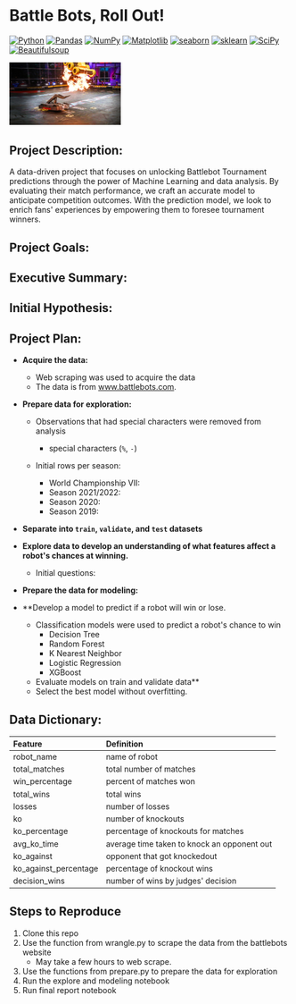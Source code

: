 
# Battle Bots, Roll Out!
<a href="#"><img alt="Python" src="https://img.shields.io/badge/Python-013243.svg?logo=python&logoColor=blue"></a>
<a href="#"><img alt="Pandas" src="https://img.shields.io/badge/Pandas-150458.svg?logo=pandas&logoColor=white"></a>
<a href="#"><img alt="NumPy" src="https://img.shields.io/badge/Numpy-2a4d69.svg?logo=numpy&logoColor=grey"></a>
<a href="#"><img alt="Matplotlib" src="https://img.shields.io/badge/Matplotlib-8DF9C1.svg?logo=matplotlib&logoColor=blue"></a>
<a href="#"><img alt="seaborn" src="https://img.shields.io/badge/seaborn-65A9A8.svg?logo=pandas&logoColor=white"></a>
<a href="#"><img alt="sklearn" src="https://img.shields.io/badge/sklearn-4b86b4.svg?logo=scikitlearn&logoColor=grey"></a>
<a href="#"><img alt="SciPy" src="https://img.shields.io/badge/SciPy-1560bd.svg?logo=scipy&logoColor=blue"></a>
<a href="#"><img alt="Beautifulsoup" src="https://img.shields.io/badge/-BeautifulSoup-lightblue?style=plastic"></a>


<img
  src="battlebot_flipped_fire.png"
  alt="Alt text"
  title="Optional title"
  style="display: inline-block; margin: 0 auto; max-width: 200px">
  
## Project Description:
A data-driven project that focuses on unlocking Battlebot Tournament predictions through the power of Machine Learning and data analysis. By evaluating their match performance, we craft an accurate model to anticipate competition outcomes. With the prediction model, we look to enrich fans' experiences by empowering them to foresee tournament winners. 

## Project Goals:



## Executive Summary:



## Initial Hypothesis:



## Project Plan:

* **Acquire the data:** 
  * Web scraping was used to acquire the data
  * The data is from www.battlebots.com.

* **Prepare data for exploration:**
    * Observations that had special characters were removed from analysis
        - special characters (`%`, `-`)
        
    * Initial rows per season:
        - World Championship VII: 
        - Season 2021/2022: 
        - Season 2020:
        - Season 2019:
        
        
* **Separate into `train`, `validate`, and `test` datasets**
 
* **Explore data to develop an understanding of what features affect a robot's chances at winning.**
   * Initial questions:
       
       
* **Prepare the data for modeling:**
    
      
* **Develop a model to predict if a robot will win or lose.
   * Classification models were used to predict a robot's chance to win
       * Decision Tree
       * Random Forest
       * K Nearest Neighbor
       * Logistic Regression
       * XGBoost
   * Evaluate models on train and validate data**
   * Select the best model without overfitting. 
   


## Data Dictionary:

| **Feature** | **Definition** |
|:--------|:-----------|
| robot_name | name of robot |
| total_matches | total number of matches |
| win_percentage | percent of matches won |
| total_wins | total wins |
| losses | number of losses |
| ko | number of knockouts |
| ko_percentage | percentage of knockouts for matches |
| avg_ko_time | average time taken to knock an opponent out  |
| ko_against | opponent that got knockedout  |
| ko_against_percentage | percentage of knockout wins |
| decision_wins | number of wins by judges' decision |




## Steps to Reproduce
1. Clone this repo
2. Use the function from wrangle.py to scrape the data from the battlebots website 
    * May take a few hours to web scrape.
3. Use the functions from prepare.py to prepare the data for exploration
4. Run the explore and modeling notebook
5. Run final report notebook


